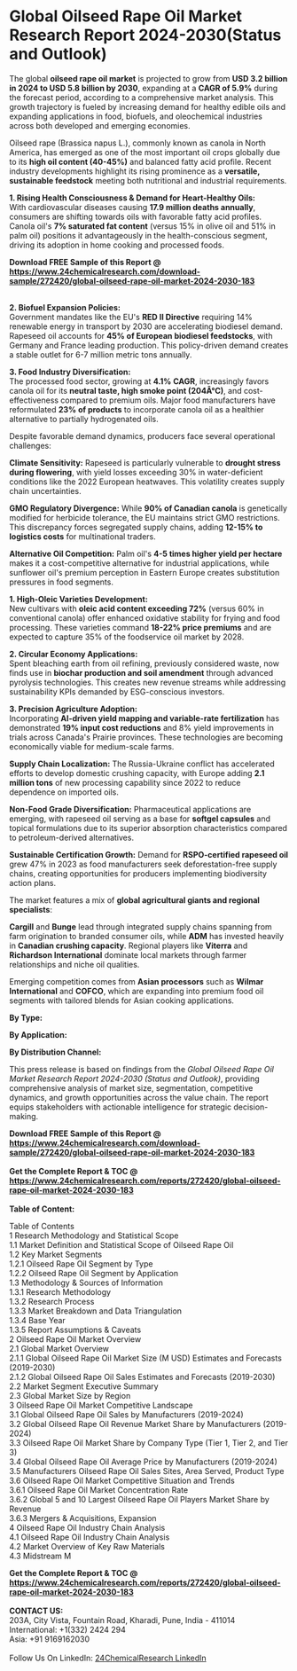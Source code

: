 <h1>Global Oilseed Rape Oil Market Research Report 2024-2030(Status and Outlook)</h1><p>The global <strong>oilseed rape oil market</strong> is projected to grow from <strong>USD 3.2 billion in 2024 to USD 5.8 billion by 2030</strong>, expanding at a <strong>CAGR of 5.9%</strong> during the forecast period, according to a comprehensive market analysis. This growth trajectory is fueled by increasing demand for healthy edible oils and expanding applications in food, biofuels, and oleochemical industries across both developed and emerging economies.</p><p>Oilseed rape (Brassica napus L.), commonly known as canola in North America, has emerged as one of the most important oil crops globally due to its <strong>high oil content (40-45%)</strong> and balanced fatty acid profile. Recent industry developments highlight its rising prominence as a <strong>versatile, sustainable feedstock</strong> meeting both nutritional and industrial requirements.</p><p><strong>1. Rising Health Consciousness &amp; Demand for Heart-Healthy Oils:</strong><br>
With cardiovascular diseases causing <strong>17.9 million deaths annually</strong>, consumers are shifting towards oils with favorable fatty acid profiles. Canola oil's <strong>7% saturated fat content</strong> (versus 15% in olive oil and 51% in palm oil) positions it advantageously in the health-conscious segment, driving its adoption in home cooking and processed foods.</p><div><b>Download FREE Sample of this Report @ 
            <a href="https://www.24chemicalresearch.com/download-sample/272420/global-oilseed-rape-oil-market-2024-2030-183">
            https://www.24chemicalresearch.com/download-sample/272420/global-oilseed-rape-oil-market-2024-2030-183</a></b></div><br><p><strong>2. Biofuel Expansion Policies:</strong><br>
Government mandates like the EU's <strong>RED II Directive</strong> requiring 14% renewable energy in transport by 2030 are accelerating biodiesel demand. Rapeseed oil accounts for <strong>45% of European biodiesel feedstocks</strong>, with Germany and France leading production. This policy-driven demand creates a stable outlet for 6-7 million metric tons annually.</p><p><strong>3. Food Industry Diversification:</strong><br>
The processed food sector, growing at <strong>4.1% CAGR</strong>, increasingly favors canola oil for its <strong>neutral taste, high smoke point (204Â°C)</strong>, and cost-effectiveness compared to premium oils. Major food manufacturers have reformulated <strong>23% of products</strong> to incorporate canola oil as a healthier alternative to partially hydrogenated oils.</p><p>Despite favorable demand dynamics, producers face several operational challenges:</p><p><strong>Climate Sensitivity:</strong> Rapeseed is particularly vulnerable to <strong>drought stress during flowering</strong>, with yield losses exceeding 30% in water-deficient conditions like the 2022 European heatwaves. This volatility creates supply chain uncertainties.</p><p><strong>GMO Regulatory Divergence:</strong> While <strong>90% of Canadian canola</strong> is genetically modified for herbicide tolerance, the EU maintains strict GMO restrictions. This discrepancy forces segregated supply chains, adding <strong>12-15% to logistics costs</strong> for multinational traders.</p><p><strong>Alternative Oil Competition:</strong> Palm oil's <strong>4-5 times higher yield per hectare</strong> makes it a cost-competitive alternative for industrial applications, while sunflower oil's premium perception in Eastern Europe creates substitution pressures in food segments.</p><p><strong>1. High-Oleic Varieties Development:</strong><br>
New cultivars with <strong>oleic acid content exceeding 72%</strong> (versus 60% in conventional canola) offer enhanced oxidative stability for frying and food processing. These varieties command <strong>18-22% price premiums</strong> and are expected to capture 35% of the foodservice oil market by 2028.</p><p><strong>2. Circular Economy Applications:</strong><br>
Spent bleaching earth from oil refining, previously considered waste, now finds use in <strong>biochar production and soil amendment</strong> through advanced pyrolysis technologies. This creates new revenue streams while addressing sustainability KPIs demanded by ESG-conscious investors.</p><p><strong>3. Precision Agriculture Adoption:</strong><br>
Incorporating <strong>AI-driven yield mapping and variable-rate fertilization</strong> has demonstrated <strong>19% input cost reductions</strong> and 8% yield improvements in trials across Canada's Prairie provinces. These technologies are becoming economically viable for medium-scale farms.</p><p><strong>Supply Chain Localization:</strong> The Russia-Ukraine conflict has accelerated efforts to develop domestic crushing capacity, with Europe adding <strong>2.1 million tons</strong> of new processing capability since 2022 to reduce dependence on imported oils.</p><p><strong>Non-Food Grade Diversification:</strong> Pharmaceutical applications are emerging, with rapeseed oil serving as a base for <strong>softgel capsules</strong> and topical formulations due to its superior absorption characteristics compared to petroleum-derived alternatives.</p><p><strong>Sustainable Certification Growth:</strong> Demand for <strong>RSPO-certified rapeseed oil</strong> grew 47% in 2023 as food manufacturers seek deforestation-free supply chains, creating opportunities for producers implementing biodiversity action plans.</p><p>The market features a mix of <strong>global agricultural giants and regional specialists</strong>:</p><p><strong>Cargill</strong> and <strong>Bunge</strong> lead through integrated supply chains spanning from farm origination to branded consumer oils, while <strong>ADM</strong> has invested heavily in <strong>Canadian crushing capacity</strong>. Regional players like <strong>Viterra</strong> and <strong>Richardson International</strong> dominate local markets through farmer relationships and niche oil qualities.</p><p>Emerging competition comes from <strong>Asian processors</strong> such as <strong>Wilmar International</strong> and <strong>COFCO</strong>, which are expanding into premium food oil segments with tailored blends for Asian cooking applications.</p><p><strong>By Type:</strong></p><p><strong>By Application:</strong></p><p><strong>By Distribution Channel:</strong></p><p>This press release is based on findings from the <em>Global Oilseed Rape Oil Market Research Report 2024-2030 (Status and Outlook)</em>, providing comprehensive analysis of market size, segmentation, competitive dynamics, and growth opportunities across the value chain. The report equips stakeholders with actionable intelligence for strategic decision-making.</p><div><b>Download FREE Sample of this Report @ 
            <a href="https://www.24chemicalresearch.com/download-sample/272420/global-oilseed-rape-oil-market-2024-2030-183">
            https://www.24chemicalresearch.com/download-sample/272420/global-oilseed-rape-oil-market-2024-2030-183</a></b></div><br><div><b>Get the Complete Report & TOC @ 
            <a href="https://www.24chemicalresearch.com/reports/272420/global-oilseed-rape-oil-market-2024-2030-183">
            https://www.24chemicalresearch.com/reports/272420/global-oilseed-rape-oil-market-2024-2030-183</a></b></div><br>
            <b>Table of Content:</b><p>Table of Contents<br />
1 Research Methodology and Statistical Scope<br />
1.1 Market Definition and Statistical Scope of Oilseed Rape Oil<br />
1.2 Key Market Segments<br />
1.2.1 Oilseed Rape Oil Segment by Type<br />
1.2.2 Oilseed Rape Oil Segment by Application<br />
1.3 Methodology & Sources of Information<br />
1.3.1 Research Methodology<br />
1.3.2 Research Process<br />
1.3.3 Market Breakdown and Data Triangulation<br />
1.3.4 Base Year<br />
1.3.5 Report Assumptions & Caveats<br />
2 Oilseed Rape Oil Market Overview<br />
2.1 Global Market Overview<br />
2.1.1 Global Oilseed Rape Oil Market Size (M USD) Estimates and Forecasts (2019-2030)<br />
2.1.2 Global Oilseed Rape Oil Sales Estimates and Forecasts (2019-2030)<br />
2.2 Market Segment Executive Summary<br />
2.3 Global Market Size by Region<br />
3 Oilseed Rape Oil Market Competitive Landscape<br />
3.1 Global Oilseed Rape Oil Sales by Manufacturers (2019-2024)<br />
3.2 Global Oilseed Rape Oil Revenue Market Share by Manufacturers (2019-2024)<br />
3.3 Oilseed Rape Oil Market Share by Company Type (Tier 1, Tier 2, and Tier 3)<br />
3.4 Global Oilseed Rape Oil Average Price by Manufacturers (2019-2024)<br />
3.5 Manufacturers Oilseed Rape Oil Sales Sites, Area Served, Product Type<br />
3.6 Oilseed Rape Oil Market Competitive Situation and Trends<br />
3.6.1 Oilseed Rape Oil Market Concentration Rate<br />
3.6.2 Global 5 and 10 Largest Oilseed Rape Oil Players Market Share by Revenue<br />
3.6.3 Mergers & Acquisitions, Expansion<br />
4 Oilseed Rape Oil Industry Chain Analysis<br />
4.1 Oilseed Rape Oil Industry Chain Analysis<br />
4.2 Market Overview of Key Raw Materials<br />
4.3 Midstream M</p><div><b>Get the Complete Report & TOC @ 
            <a href="https://www.24chemicalresearch.com/reports/272420/global-oilseed-rape-oil-market-2024-2030-183">
            https://www.24chemicalresearch.com/reports/272420/global-oilseed-rape-oil-market-2024-2030-183</a></b></div><br><b>CONTACT US:</b><br>
            203A, City Vista, Fountain Road, Kharadi, Pune, India - 411014<br>
            International: +1(332) 2424 294<br>
            Asia: +91 9169162030 <br><br>
            Follow Us On LinkedIn: <a href="https://www.linkedin.com/company/24chemicalresearch/">24ChemicalResearch LinkedIn</a>